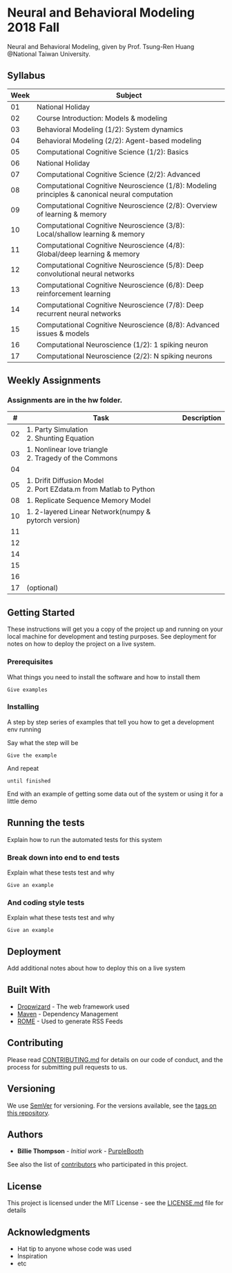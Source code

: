 # Neural and Behavioral Modeling 2018 Fall

Neural and Behavioral Modeling, given by Prof. Tsung-Ren Huang @National Taiwan University.

## Syllabus
|Week|Subject|
|---|---|
|01|National Holiday|
|02|Course Introduction: Models & modeling|
|03|Behavioral Modeling (1/2): System dynamics|
|04|Behavioral Modeling (2/2): Agent-based modeling|
|05|Computational Cognitive Science (1/2): Basics|
|06|National Holiday|
|07|Computational Cognitive Science (2/2): Advanced	|
|08|Computational Cognitive Neuroscience (1/8): Modeling principles & canonical neural computation	|
|09|Computational Cognitive Neuroscience (2/8): Overview of learning & memory|
|10|Computational Cognitive Neuroscience (3/8): Local/shallow learning & memory|
|11|Computational Cognitive Neuroscience (4/8): Global/deep learning & memory|
|12|Computational Cognitive Neuroscience (5/8): Deep convolutional neural networks|
|13|Computational Cognitive Neuroscience (6/8): Deep reinforcement learning|
|14|Computational Cognitive Neuroscience (7/8): Deep recurrent neural networks|
|15|Computational Cognitive Neuroscience (8/8): Advanced issues & models|
|16|Computational Neuroscience (1/2): 1 spiking neuron|
|17|Computational Neuroscience (2/2): N spiking neurons|


## Weekly Assignments
### Assignments are in the hw folder.
|# | Task |Description|
|---|---|---|
|02|1. Party Simulation <br>2. Shunting Equation|
|03|1. Nonlinear love triangle <br>2. Tragedy of the Commons||
|04|||
|05|1. Drifit Diffusion Model <br>2. Port EZdata.m from Matlab to Python ||
|08|1. Replicate Sequence Memory Model||
|10|1. 2-layered Linear Network(numpy & pytorch version)||
|11|||
|12|||
|14|||
|15|||
|16|||
|17|(optional)||



## Getting Started

These instructions will get you a copy of the project up and running on your local machine for development and testing purposes. See deployment for notes on how to deploy the project on a live system.

### Prerequisites

What things you need to install the software and how to install them

```
Give examples
```

### Installing

A step by step series of examples that tell you how to get a development env running

Say what the step will be

```
Give the example
```

And repeat

```
until finished
```

End with an example of getting some data out of the system or using it for a little demo

## Running the tests

Explain how to run the automated tests for this system

### Break down into end to end tests

Explain what these tests test and why

```
Give an example
```

### And coding style tests

Explain what these tests test and why

```
Give an example
```

## Deployment

Add additional notes about how to deploy this on a live system

## Built With

* [Dropwizard](http://www.dropwizard.io/1.0.2/docs/) - The web framework used
* [Maven](https://maven.apache.org/) - Dependency Management
* [ROME](https://rometools.github.io/rome/) - Used to generate RSS Feeds

## Contributing

Please read [CONTRIBUTING.md](https://gist.github.com/PurpleBooth/b24679402957c63ec426) for details on our code of conduct, and the process for submitting pull requests to us.

## Versioning

We use [SemVer](http://semver.org/) for versioning. For the versions available, see the [tags on this repository](https://github.com/your/project/tags). 

## Authors

* **Billie Thompson** - *Initial work* - [PurpleBooth](https://github.com/PurpleBooth)

See also the list of [contributors](https://github.com/your/project/contributors) who participated in this project.

## License

This project is licensed under the MIT License - see the [LICENSE.md](LICENSE.md) file for details

## Acknowledgments

* Hat tip to anyone whose code was used
* Inspiration
* etc
